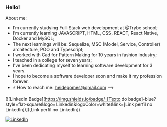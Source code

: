 ### Hello!

About me:

- I’m currently studying Full-Stack web development at @Trybe school;
- I’m currently learning JAVASCRIPT, HTML, CSS, REACT, React Native, Docker and MySQL;
- The next learnings will be: Sequelize, MSC (Model, Service, Controller) architecture, POO and Typescript; 
- I worked with  Cad for Pattern Making for 10 years in fashion industry;
- I teached in a college for seven years;
- I've been dedicating myself to learning software development for 3 years. 
- I hope to become a software developer soon and make it my profession forever.
- ⚡ How to reach me: heidegomes@gmail.com
-->

[![LinkedIn Badge](https://img.shields.io/badge/-[Texto do badge]-blue?style=flat-square&logo=Linkedin&logoColor=white&link=[Link perfil no LinkedIn])]([Link perfil no LinkedIn])

<a href="[Link perfil no LinkedIn]"><img alt="LinkedIn" src="https://img.shields.io/badge/LinkedIn-0077B5?style=for-the-badge&logo=linkedin&logoColor=white" /></a>
